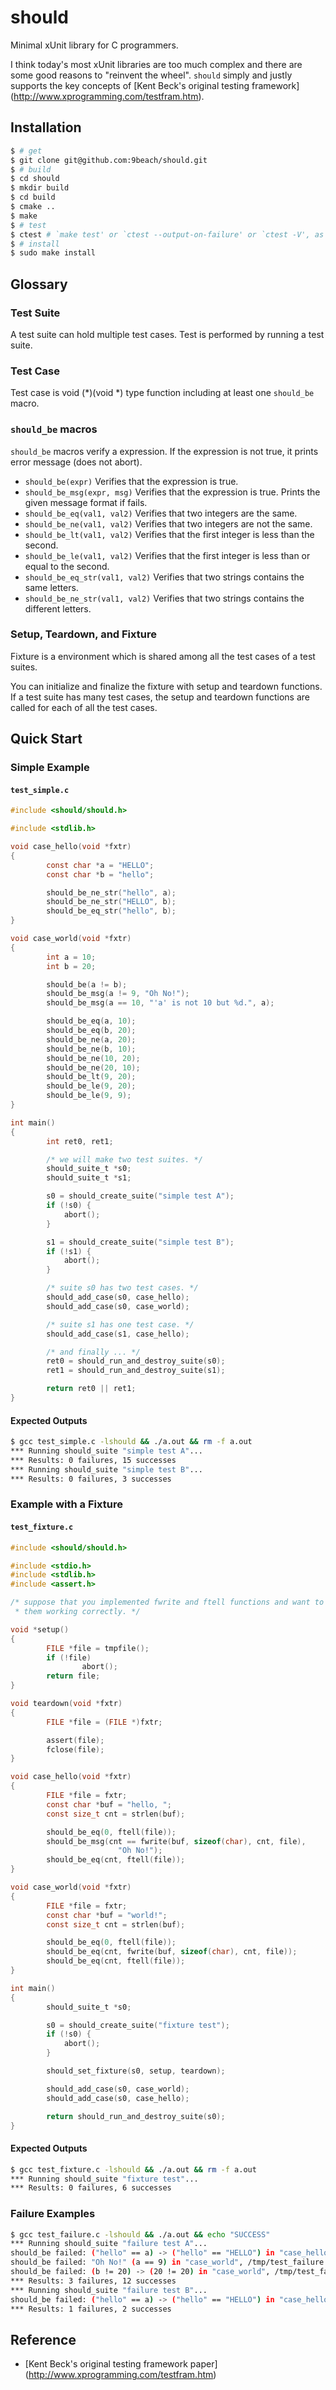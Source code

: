 # should

Minimal xUnit library for C programmers.

I think today's most xUnit libraries are too much complex and there are
some good reasons to "reinvent the wheel". `should` simply and justly supports 
the key concepts of [Kent Beck's original testing framework]
(http://www.xprogramming.com/testfram.htm).

## Installation

```bash
$ # get
$ git clone git@github.com:9beach/should.git
$ # build
$ cd should
$ mkdir build
$ cd build
$ cmake ..
$ make
$ # test
$ ctest # `make test' or `ctest --output-on-failure' or `ctest -V', as you like
$ # install
$ sudo make install
```

## Glossary

### Test Suite

A test suite can hold multiple test cases. Test is performed by running a test 
suite.

### Test Case

Test case is void (*)(void *) type function including at least one `should_be` 
macro.

### `should_be` macros

`should_be` macros verify a expression. If the expression is not true, 
it prints error message (does not abort).

* `should_be(expr)` Verifies that the expression is true.
* `should_be_msg(expr, msg)` Verifies that the expression is true. Prints 
the given message format if fails.
* `should_be_eq(val1, val2)` Verifies that two integers are the same.
* `should_be_ne(val1, val2)` Verifies that two integers are not the same.
* `should_be_lt(val1, val2)` Verifies that the first integer is less than the 
second.
* `should_be_le(val1, val2)` Verifies that the first integer is less than or 
equal to the second.
* `should_be_eq_str(val1, val2)` Verifies that two strings contains the same 
letters.
* `should_be_ne_str(val1, val2)` Verifies that two strings contains the
different letters.

### Setup, Teardown, and Fixture
Fixture is a environment which is shared among all the test cases of a test
suites.

You can initialize and finalize the fixture with setup and teardown functions.
If a test suite has many test cases, the setup and teardown functions are
called for each of all the test cases.
## Quick Start

### Simple Example
#### `test_simple.c`
```C
#include <should/should.h>

#include <stdlib.h>

void case_hello(void *fxtr)
{
        const char *a = "HELLO";
        const char *b = "hello";

        should_be_ne_str("hello", a);
        should_be_ne_str("HELLO", b);
        should_be_eq_str("hello", b);
}

void case_world(void *fxtr)
{
        int a = 10;
        int b = 20;

        should_be(a != b);
        should_be_msg(a != 9, "Oh No!");
        should_be_msg(a == 10, "'a' is not 10 but %d.", a);

        should_be_eq(a, 10);
        should_be_eq(b, 20);
        should_be_ne(a, 20);
        should_be_ne(b, 10);
        should_be_ne(10, 20);
        should_be_ne(20, 10);
        should_be_lt(9, 20);
        should_be_le(9, 20);
        should_be_le(9, 9);
}

int main()
{
        int ret0, ret1;

        /* we will make two test suites. */
        should_suite_t *s0;
        should_suite_t *s1;

        s0 = should_create_suite("simple test A");
        if (!s0) {
            abort();
        }

        s1 = should_create_suite("simple test B");
        if (!s1) {
            abort();
        }

        /* suite s0 has two test cases. */
        should_add_case(s0, case_hello);
        should_add_case(s0, case_world);

        /* suite s1 has one test case. */
        should_add_case(s1, case_hello);

        /* and finally ... */
        ret0 = should_run_and_destroy_suite(s0);
        ret1 = should_run_and_destroy_suite(s1);

        return ret0 || ret1;
}
```

#### Expected Outputs
```bash
$ gcc test_simple.c -lshould && ./a.out && rm -f a.out
*** Running should_suite "simple test A"...
*** Results: 0 failures, 15 successes
*** Running should_suite "simple test B"...
*** Results: 0 failures, 3 successes
```

### Example with a Fixture
#### `test_fixture.c`
```C
#include <should/should.h>

#include <stdio.h>
#include <stdlib.h>
#include <assert.h>

/* suppose that you implemented fwrite and ftell functions and want to verify 
 * them working correctly. */

void *setup()
{
        FILE *file = tmpfile();
        if (!file)
                abort();
        return file;
}

void teardown(void *fxtr)
{
        FILE *file = (FILE *)fxtr;

        assert(file);
        fclose(file);
}

void case_hello(void *fxtr)
{
        FILE *file = fxtr;
        const char *buf = "hello, ";
        const size_t cnt = strlen(buf);

        should_be_eq(0, ftell(file));
        should_be_msg(cnt == fwrite(buf, sizeof(char), cnt, file), 
                        "Oh No!");
        should_be_eq(cnt, ftell(file));
}

void case_world(void *fxtr)
{
        FILE *file = fxtr;
        const char *buf = "world!";
        const size_t cnt = strlen(buf);

        should_be_eq(0, ftell(file));
        should_be_eq(cnt, fwrite(buf, sizeof(char), cnt, file));
        should_be_eq(cnt, ftell(file));
}

int main()
{
        should_suite_t *s0;

        s0 = should_create_suite("fixture test");
        if (!s0) {
            abort();
        }

        should_set_fixture(s0, setup, teardown);

        should_add_case(s0, case_world);
        should_add_case(s0, case_hello);

        return should_run_and_destroy_suite(s0);
}
```

#### Expected Outputs
```bash
$ gcc test_fixture.c -lshould && ./a.out && rm -f a.out
*** Running should_suite "fixture test"...
*** Results: 0 failures, 6 successes
```
### Failure Examples
```bash
$ gcc test_failure.c -lshould && ./a.out && echo "SUCCESS"
*** Running should_suite "failure test A"...
should_be failed: ("hello" == a) -> ("hello" == "HELLO") in "case_hello", /tmp/test_failure.c (10)
should_be failed: "Oh No!" (a == 9) in "case_world", /tmp/test_failure.c (22)
should_be failed: (b != 20) -> (20 != 20) in "case_world", /tmp/test_failure.c (25)
*** Results: 3 failures, 12 successes
*** Running should_suite "failure test B"...
should_be failed: ("hello" == a) -> ("hello" == "HELLO") in "case_hello", /tmp/test_failure.c (10)
*** Results: 1 failures, 2 successes
```
## Reference
* [Kent Beck's original testing framework paper]
(http://www.xprogramming.com/testfram.htm)
